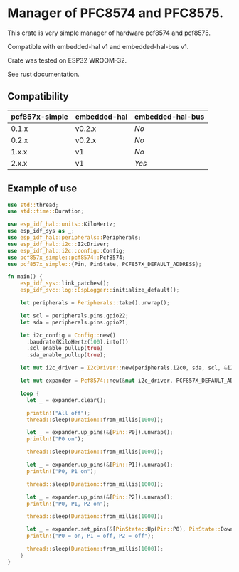 # Manager of PFC8574 and PFC8575.

This crate is very simple manager of hardware pcf8574 and pcf8575. 

Compatible with embedded-hal v1 and embedded-hal-bus v1.

Crate was tested on ESP32 WROOM-32.

See rust documentation.

## Compatibility

| pcf857x-simple | embedded-hal | embedded-hal-bus |
|----------------|--------------|------------------|
| 0.1.x          | v0.2.x       | _No_             |
| 0.2.x          | v0.2.x       | _No_             |
| 1.x.x          | v1           | _No_             |
| 2.x.x          | v1           | _Yes_            |

## Example of use

```rust
use std::thread;
use std::time::Duration;

use esp_idf_hal::units::KiloHertz;
use esp_idf_sys as _;
use esp_idf_hal::peripherals::Peripherals;
use esp_idf_hal::i2c::I2cDriver;
use esp_idf_hal::i2c::config::Config;
use pcf857x_simple::pcf8574::Pcf8574;
use pcf857x_simple::{Pin, PinState, PCF857X_DEFAULT_ADDRESS};

fn main() {
    esp_idf_sys::link_patches();
    esp_idf_svc::log::EspLogger::initialize_default();

    let peripherals = Peripherals::take().unwrap();

    let scl = peripherals.pins.gpio22;
    let sda = peripherals.pins.gpio21;

    let i2c_config = Config::new()
      .baudrate(KiloHertz(100).into())
      .scl_enable_pullup(true)
      .sda_enable_pullup(true);

    let mut i2c_driver = I2cDriver::new(peripherals.i2c0, sda, scl, &i2c_config).unwrap();

    let mut expander = Pcf8574::new(&mut i2c_driver, PCF857X_DEFAULT_ADDRESS);

    loop {
      let _ = expander.clear();

      println!("All off");
      thread::sleep(Duration::from_millis(1000));

      let _ = expander.up_pins(&[Pin::P0]).unwrap();
      println!("P0 on");

      thread::sleep(Duration::from_millis(1000));

      let _ = expander.up_pins(&[Pin::P1]).unwrap();
      println!("P0, P1 on");

      thread::sleep(Duration::from_millis(1000));

      let _ = expander.up_pins(&[Pin::P2]).unwrap();
      println!("P0, P1, P2 on");

      thread::sleep(Duration::from_millis(1000));

      let _ = expander.set_pins(&[PinState::Up(Pin::P0), PinState::Down(Pin::P1), PinState::Down(Pin::P2)]);
      println!("P0 = on, P1 = off, P2 = off");

      thread::sleep(Duration::from_millis(1000));
    }
}
```
